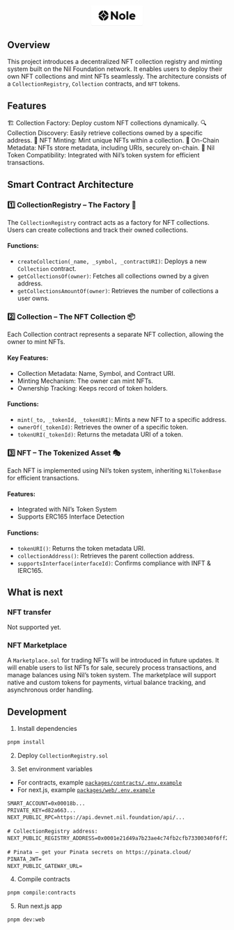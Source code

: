 <p align="center">
  <img src="./docs/logo.svg" alt="Logo" width="120"/>
</p>

## Overview

This project introduces a decentralized NFT collection registry and minting system built on the Nil Foundation network. It enables users to deploy their own NFT collections and mint NFTs seamlessly. The architecture consists of a `CollectionRegistry`, `Collection` contracts, and `NFT` tokens.

## Features

🏗 Collection Factory: Deploy custom NFT collections dynamically.
🔍 Collection Discovery: Easily retrieve collections owned by a specific address.
🎨 NFT Minting: Mint unique NFTs within a collection.
📜 On-Chain Metadata: NFTs store metadata, including URIs, securely on-chain.
🔄 Nil Token Compatibility: Integrated with Nil’s token system for efficient transactions.

## Smart Contract Architecture
### 1️⃣ CollectionRegistry – The Factory 🔨

The `CollectionRegistry` contract acts as a factory for NFT collections. Users can create collections and track their owned collections.

#### Functions:
- `createCollection(_name, _symbol, _contractURI)`: Deploys a new `Collection` contract.
- `getCollectionsOf(owner)`: Fetches all collections owned by a given address.
- `getCollectionsAmountOf(owner)`: Retrieves the number of collections a user owns.

### 2️⃣ Collection – The NFT Collection 📦
Each Collection contract represents a separate NFT collection, allowing the owner to mint NFTs.

#### Key Features:
- Collection Metadata: Name, Symbol, and Contract URI.
- Minting Mechanism: The owner can mint NFTs.
- Ownership Tracking: Keeps record of token holders.

#### Functions:

- `mint(_to, _tokenId, _tokenURI)`: Mints a new NFT to a specific address.
- `ownerOf(_tokenId)`: Retrieves the owner of a specific token.
- `tokenURI(_tokenId)`: Returns the metadata URI of a token.

### 3️⃣ NFT – The Tokenized Asset 🎭

Each NFT is implemented using Nil’s token system, inheriting `NilTokenBase` for efficient transactions.

#### Features:

- Integrated with Nil’s Token System
- Supports ERC165 Interface Detection

#### Functions:
- `tokenURI()`: Returns the token metadata URI.
- `collectionAddress()`: Retrieves the parent collection address.
- `supportsInterface(interfaceId)`: Confirms compliance with INFT & IERC165.

## What is next

### NFT transfer

Not supported yet.

### NFT Marketplace

A `Marketplace.sol` for trading NFTs will be introduced in future updates. It will enable users to list NFTs for sale, securely process transactions, and manage balances using Nil’s token system. The marketplace will support native and custom tokens for payments, virtual balance tracking, and asynchronous order handling.

## Development

1. Install dependencies

```sh
pnpm install
```

2. Deploy `CollectionRegistry.sol`

3. Set environment variables

- For contracts, example [`packages/contracts/.env.example`](packages/contracts/.env.example)
- For next.js, example [`packages/web/.env.example`](packages/web/.env.example)

```
SMART_ACCOUNT=0x00018b...
PRIVATE_KEY=d82a663...
NEXT_PUBLIC_RPC=https://api.devnet.nil.foundation/api/...

# CollectionRegistry address:
NEXT_PUBLIC_REGISTRY_ADDRESS=0x0001e21d49a7b23ae4c74fb2cfb73300340f6ff2

# Pinata – get your Pinata secrets on https://pinata.cloud/
PINATA_JWT=
NEXT_PUBLIC_GATEWAY_URL=
```
4. Compile contracts

```sh
pnpm compile:contracts
```

5. Run next.js app

```sh
pnpm dev:web
```